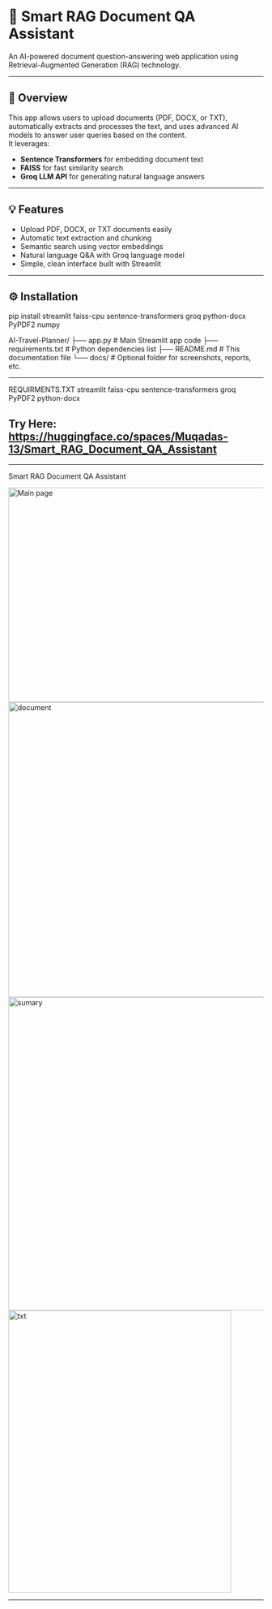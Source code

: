 # 🧠 Smart RAG Document QA Assistant

An AI-powered document question-answering web application using Retrieval-Augmented Generation (RAG) technology.

---

## 🚀 Overview

This app allows users to upload documents (PDF, DOCX, or TXT), automatically extracts and processes the text, and uses advanced AI models to answer user queries based on the content.  
It leverages:

- **Sentence Transformers** for embedding document text  
- **FAISS** for fast similarity search  
- **Groq LLM API** for generating natural language answers  

---

## 💡 Features

- Upload PDF, DOCX, or TXT documents easily  
- Automatic text extraction and chunking  
- Semantic search using vector embeddings  
- Natural language Q&A with Groq language model  
- Simple, clean interface built with Streamlit  

---

## ⚙️ Installation

pip install streamlit faiss-cpu sentence-transformers groq python-docx PyPDF2 numpy

AI-Travel-Planner/
├── app.py                      # Main Streamlit app code
├── requirements.txt            # Python dependencies list
├── README.md                   # This documentation file
└── docs/                       # Optional folder for screenshots, reports, etc.


---

REQUIRMENTS.TXT
streamlit
faiss-cpu
sentence-transformers
groq
PyPDF2
python-docx


Try Here:  https://huggingface.co/spaces/Muqadas-13/Smart_RAG_Document_QA_Assistant
---
---
Smart RAG Document QA Assistant
                              
  <img width="917" height="423" alt="Main page" src="https://github.com/user-attachments/assets/deb5ba5d-82f4-498d-9d2f-ac87a50e3fb5" />
<img width="884" height="582" alt="document" src="https://github.com/user-attachments/assets/084010d3-ab2e-4aa3-b3e5-6c4f1edaeb21" />
<img width="717" height="618" alt="sumary" src="https://github.com/user-attachments/assets/904173a7-39bf-4188-b3c4-c89f41c51606" />
<img width="440" height="556" alt="txt" src="https://github.com/user-attachments/assets/bb3e66d7-1c25-4ac8-a8d0-02107aeee951" />

---





